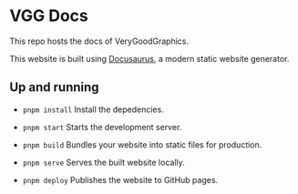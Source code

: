 # VGG Docs

This repo hosts the docs of VeryGoodGraphics.

This website is built using [Docusaurus](https://docusaurus.io/), a modern static website generator.

## Up and running

- `pnpm install` Install the depedencies.

- `pnpm start` Starts the development server.

- `pnpm build` Bundles your website into static files for production.

- `pnpm serve` Serves the built website locally.

- `pnpm deploy` Publishes the website to GitHub pages.

